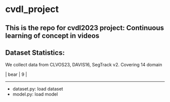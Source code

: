 # cvdl_project
This is the repo for cvdl2023 project: Continuous learning of concept in videos
---
## Dataset Statistics:
We collect data from CLVOS23, DAVIS16, SegTrack v2.
Covering 14 domain

| bear | 9 |

---
* dataset.py: load dataset
* model.py: load model

